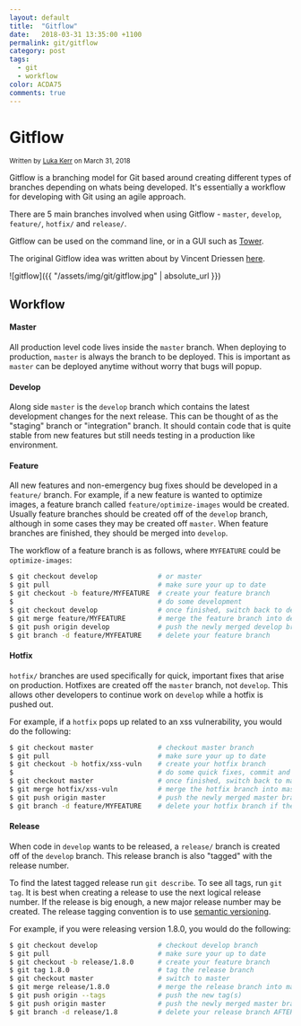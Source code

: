 ```yaml
---
layout: default
title:  "Gitflow"
date:   2018-03-31 13:35:00 +1100
permalink: git/gitflow
category: post
tags:
  - git
  - workflow
color: ACDA75
comments: true
---
```


# Gitflow

<small class="written-by">
  Written by <a href="https://github.com/lukakerr">Luka Kerr</a> on March 31, 2018
</small>

Gitflow is a branching model for Git based around creating different types of branches depending on whats being developed. It's essentially a workflow for developing with Git using an agile approach.

There are 5 main branches involved when using Gitflow - `master`, `develop`, `feature/`, `hotfix/` and `release/`.

Gitflow can be used on the command line, or in a GUI such as [Tower](https://www.git-tower.com/).

The original Gitflow idea was written about by Vincent Driessen [here](http://nvie.com/posts/a-successful-git-branching-model/).

![gitflow]({{ "/assets/img/git/gitflow.jpg" | absolute_url }})

## Workflow

#### Master

All production level code lives inside the `master` branch. When deploying to production, `master` is always the branch to be deployed. This is important as `master` can be deployed anytime without worry that bugs will popup.

#### Develop

Along side `master` is the `develop` branch which contains the latest development changes for the next release. This can be thought of as the "staging" branch or "integration" branch. It should contain code that is quite stable from new features but still needs testing in a production like environment.

#### Feature

All new features and non-emergency bug fixes should be developed in a `feature/` branch. For example, if a new feature is wanted to optimize images, a feature branch called `feature/optimize-images` would be created. Usually feature branches should be created off of the `develop` branch, although in some cases they may be created off `master`. When feature branches are finished, they should be merged into `develop`.

The workflow of a feature branch is as follows, where `MYFEATURE` could be `optimize-images`:

```bash
$ git checkout develop               # or master
$ git pull                           # make sure your up to date
$ git checkout -b feature/MYFEATURE  # create your feature branch
$                                    # do some development
$ git checkout develop               # once finished, switch back to develop
$ git merge feature/MYFEATURE        # merge the feature branch into develop
$ git push origin develop            # push the newly merged develop branch
$ git branch -d feature/MYFEATURE    # delete your feature branch
```

#### Hotfix

`hotfix/` branches are used specifically for quick, important fixes that arise on production. Hotfixes are created off the `master` branch, not `develop`. This allows other developers to continue work on `develop` while a hotfix is pushed out.

For example, if a `hotfix` pops up related to an xss vulnerability, you would do the following:

```bash
$ git checkout master                # checkout master branch
$ git pull                           # make sure your up to date
$ git checkout -b hotfix/xss-vuln    # create your hotfix branch
$                                    # do some quick fixes, commit and test
$ git checkout master                # once finished, switch back to master
$ git merge hotfix/xss-vuln          # merge the hotfix branch into master
$ git push origin master             # push the newly merged master branch
$ git branch -d feature/MYFEATURE    # delete your hotfix branch if the issue has been resolved
```

#### Release

When code in `develop` wants to be released, a `release/` branch is created off of the `develop` branch. This release branch is also "tagged" with the release number.

To find the latest tagged release run `git describe`. To see all tags, run `git tag`. It is best when creating a release to use the next logical release number. If the release is big enough, a new major release number may be created. The release tagging convention is to use [semantic versioning](https://semver.org/).

For example, if you were releasing version 1.8.0, you would do the following:

```bash
$ git checkout develop               # checkout develop branch
$ git pull                           # make sure your up to date
$ git checkout -b release/1.8.0      # create your feature branch
$ git tag 1.8.0                      # tag the release branch
$ git checkout master                # switch to master
$ git merge release/1.8.0            # merge the release branch into master
$ git push origin --tags             # push the new tag(s)
$ git push origin master             # push the newly merged master branch
$ git branch -d release/1.8          # delete your release branch AFTER master has been deployed, incase hotfixes need to be released in the same release version
```